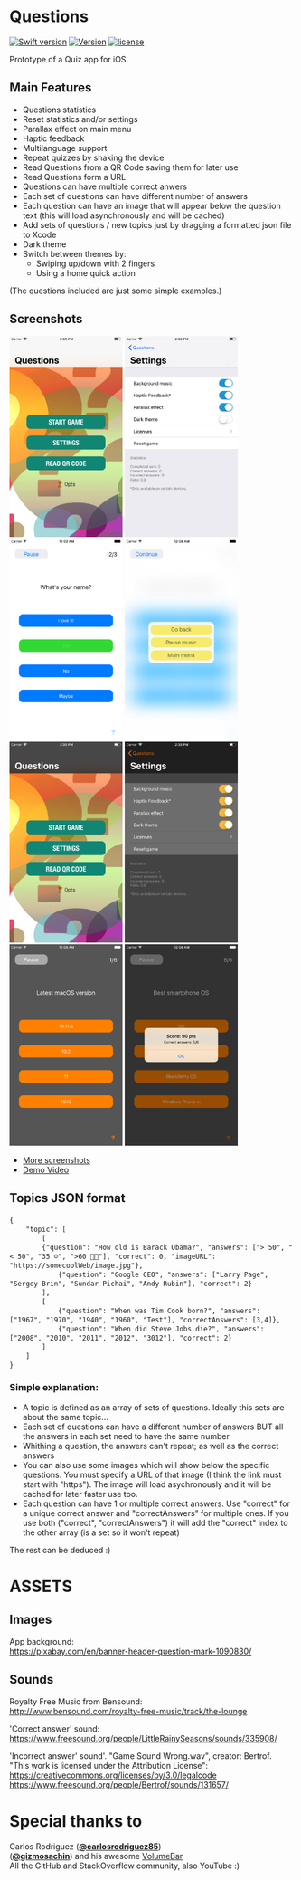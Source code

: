 # Questions
[![Swift version](https://img.shields.io/badge/Swift-4-orange.svg)](https://swift.org/download)
[![Version](https://img.shields.io/badge/version-v3.5--beta-green.svg)](https://github.com/illescasDaniel/Questions/releases)
[![license](https://img.shields.io/github/license/mashape/apistatus.svg?maxAge=2592000)](https://github.com/illescasDaniel/Questions/blob/master/LICENSE)

Prototype of a Quiz app for iOS.

Main Features
-------------
- Questions statistics
- Reset statistics and/or settings
- Parallax effect on main menu
- Haptic feedback
- Multilanguage support
- Repeat quizzes by shaking the device
- Read Questions from a QR Code saving them for later use
- Read Questions form a URL
- Questions can have multiple correct anwers
- Each set of questions can have different number of answers
- Each question can have an image that will appear below the question text (this will load asynchronously and will be cached)
- Add sets of questions / new topics just by dragging a formatted json file to Xcode
- Dark theme
- Switch between themes by:
	- Swiping up/down with 2 fingers
	- Using a home quick action  

(The questions included are just some simple examples.)

Screenshots
-------
<img src="Images/Main Menu.png" width="200"> <img src="Images/Settings.png" width="200"> <img src="Images/Correct.png" width="200"> <img src="Images/Pause menu.png" width="200">  
<img src="Images/Main menu dark.png" width="200"> <img src="Images/Settings dark.png" width="200"> <img src="Images/Questions.png" width="200"> <img src="Images/Score alert.png" width="200">  

- [More screenshots](http://imgur.com/a/OOrLJ)
- [Demo Video](https://twitter.com/Daniel_ir96/status/955496091943931905)


Topics JSON format
---
```
{
    "topic": [
        [
        {"question": "How old is Barack Obama?", "answers": ["> 50", "< 50", "35 ☺️", ">60 👴🏿"], "correct": 0, "imageURL": "https://somecoolWeb/image.jpg"},
            {"question": "Google CEO", "answers": ["Larry Page", "Sergey Brin", "Sundar Pichai", "Andy Rubin"], "correct": 2}
        ],
        [
            {"question": "When was Tim Cook born?", "answers": ["1967", "1970", "1940", "1960", "Test"], "correctAnswers": [3,4]},
            {"question": "When did Steve Jobs die?", "answers": ["2008", "2010", "2011", "2012", "3012"], "correct": 2}
        ]
    ]
}
```
### Simple explanation:
* A topic is defined as an array of sets of questions. Ideally this sets are about the same topic...
* Each set of questions can have a different number of answers BUT all the answers in each set need to have the same number
* Whithing a question, the answers can't repeat; as well as the correct answers
* You can also use some images which will show below the specific questions. You must specify a URL of that image (I think the link must start with "https"). The image will load asychronously and it will be cached for later faster use too.
* Each question can have 1 or multiple correct answers. Use "correct" for a unique correct answer and "correctAnswers" for multiple ones. If you use both ("correct", "correctAnswers") it will add the "correct" index to the other array (is a set so it won't repeat)

The rest can be deduced :)


# ASSETS #

Images
-------
App background:  
https://pixabay.com/en/banner-header-question-mark-1090830/

Sounds
-------
Royalty Free Music from Bensound:  
http://www.bensound.com/royalty-free-music/track/the-lounge

'Correct answer' sound:  
https://www.freesound.org/people/LittleRainySeasons/sounds/335908/

'Incorrect answer' sound'. "Game Sound Wrong.wav", creator: Bertrof.   
"This work is licensed under the Attribution License":  
https://creativecommons.org/licenses/by/3.0/legalcode  
https://www.freesound.org/people/Bertrof/sounds/131657/

# Special thanks to #

Carlos Rodriguez ([**@carlosrodriguez85**](https://github.com/carlosrodriguez85)) </br>
([**@gizmosachin**](https://github.com/gizmosachin)) and his awesome [VolumeBar](https://github.com/gizmosachin/VolumeBar) </br>
All the GitHub and StackOverflow community, also YouTube :)
